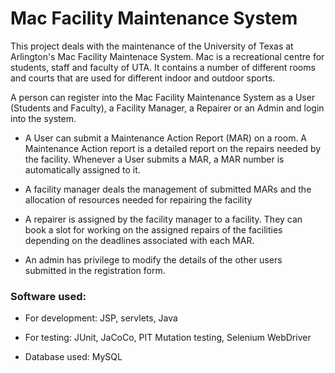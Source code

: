# Mac Facility Maintenance System

This project deals with the maintenance of the University of Texas at Arlington's Mac Facility Maintenace System. Mac is a recreational centre for students, staff and faculty of UTA. It contains a number of different rooms and courts that are used for different indoor and outdoor sports. 

A person can register into the Mac Facility Maintenance System as a User (Students and Faculty), a Facility Manager, a Repairer or an Admin and login into the system. 

- A User can submit a Maintenance Action Report (MAR) on a room. A Maintenance Action report is a detailed report on the repairs needed by the facility. Whenever a User submits a MAR, a MAR number is automatically assigned to it.

- A facility manager deals the management of submitted MARs and the allocation of resources needed for repairing the facility 

- A repairer is assigned by the facility manager to a facility. They can book a slot for working on the assigned repairs of the facilities depending on the deadlines associated with each MAR.

- An admin has privilege to modify the details of the other users submitted in the registration form.

### Software used:

- For development: JSP, servlets, Java

- For testing: JUnit, JaCoCo, PIT Mutation testing, Selenium WebDriver

- Database used: MySQL
